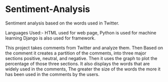 # Sentiment-Analysis
Sentiment analysis based on the words used in Twitter.

Languages Used:-
HTML used for web page,
Python is used for machine learning
Django is also used for framework.

This project takes comments from Twitter and analyze them.
Then Based on the comment it creates a partition of the comments, 
into three major sections positive, neutral, and negative.
Then it uses the graph to plot the percentage of those three sections.
It also displays the words that are widely used in the comments,
The greater the size of the words the more it has been used in the comments by the users.
